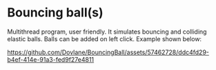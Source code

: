 # Bouncing ball(s)

Multithread program, user friendly. It simulates bouncing and colliding elastic balls. Balls can be added on left click. Example shown below:

https://github.com/Dovlane/BouncingBall/assets/57462728/ddc4fd29-b4ef-414e-91a3-fed9f27e4811
